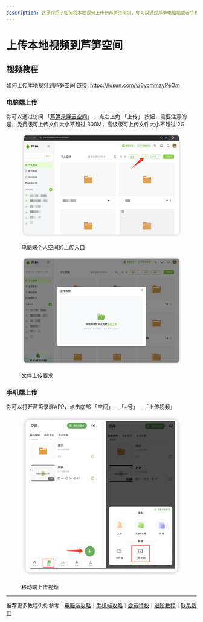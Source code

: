 ```yaml
---
description: 这里介绍了如何将本地视频上传到芦笋空间内，你可以通过芦笋电脑端或者手机端上传
---
```


# 上传本地视频到芦笋空间

## 视频教程

如何上传本地视频到芦笋空间 链接: https://lusun.com/v/0ycmmayPeOm

### 电脑端上传 <a href="#f0-9f-91-8d-e7-94-b5-e8-84-91-e7-ab-af-e4-b8-8a-e4-bc-a0" id="f0-9f-91-8d-e7-94-b5-e8-84-91-e7-ab-af-e4-b8-8a-e4-bc-a0"></a>

你可以通过访问 「[芦笋录屏云空间](https://lusun.com/dashboard/videos)」 ，点右上角 「上传」 按钮，需要注意的是，免费版可上传文件大小不超过 300M，高级版可上传文件大小不超过 2G

<figure><img src="../.gitbook/assets/uploadfile.png" alt=""><figcaption><p>电脑端个人空间的上传入口</p></figcaption></figure>

<figure><img src="../.gitbook/assets/uploadpage.png" alt=""><figcaption><p>文件上传要求</p></figcaption></figure>

### 手机端上传 <a href="#f0-9f-91-8d-e6-89-8b-e6-9c-ba-e7-ab-af-e4-b8-8a-e4-bc-a0" id="f0-9f-91-8d-e6-89-8b-e6-9c-ba-e7-ab-af-e4-b8-8a-e4-bc-a0"></a>

你可以打开芦笋录屏APP，点击底部 「空间」 - 「+号」 - 「上传视频」

<figure><img src="../.gitbook/assets/mobileupload.png" alt=""><figcaption><p>移动端上传视频</p></figcaption></figure>

***

推荐更多教程供你参考：[电脑端攻略](../basic/pc.md)｜[手机端攻略](../basic/phone.md)｜[会员特权](../basic/vip.md)｜[进阶教程](./)｜[联系我们](../contact.md)
